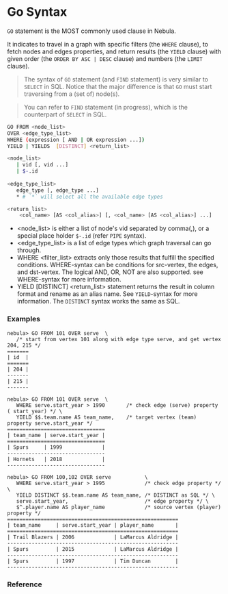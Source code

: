 # Go Syntax

`GO` statement is the MOST commonly used clause in Nebula. 

It indicates to travel in a graph with specific filters (the `WHERE` clause), to fetch nodes and edges properties, and return results (the `YIELD` clause) with given order (the `ORDER BY ASC | DESC` clause) and numbers (the `LIMIT` clause).

>The syntax of `GO` statement (and `FIND` statement) is very similar to `SELECT` in SQL. Notice that the major difference is that `GO` must start traversing from a (set of) node(s).

>You can refer to `FIND` statement (in progress), which is the counterpart of `SELECT` in SQL.

```bash
GO FROM <node_list> 
OVER <edge_type_list> 
WHERE (expression [ AND | OR expression ...])  
YIELD | YIELDS  [DISTINCT] <return_list>

<node_list>
   | vid [, vid ...]
   | $-.id
   
<edge_type_list>
   edge_type [, edge_type ...]
   * # `*` will select all the available edge types

<return_list>   
    <col_name> [AS <col_alias>] [, <col_name> [AS <col_alias>] ...]
```

* <node_list> is either a list of node's vid separated by comma(,), or a special place holder `$-.id` (refer `PIPE` syntax).
* <edge_type_list> is a list of edge types which graph traversal can go through.
* WHERE <filter_list> extracts only those results that fulfill the specified conditions. WHERE-syntax can be conditions for src-vertex, the edges, and dst-vertex. The logical AND, OR, NOT are also supported. see WHERE-syntax for more information.
* YIELD [DISTINCT] <return_list> statement returns the result in column format and rename as an alias name. See `YIELD`-syntax for more information. The `DISTINCT` syntax works the same as SQL.

### Examples

```
nebula> GO FROM 101 OVER serve  \
   /* start from vertex 101 along with edge type serve, and get vertex 204, 215 */
=======
| id  |
=======
| 204 |
-------
| 215 |
-------
```


```
nebula> GO FROM 101 OVER serve  \
   WHERE serve.start_year > 1990       /* check edge (serve) property ( start_year) */ \ 
   YIELD $$.team.name AS team_name,    /* target vertex (team) property serve.start_year */
================================
| team_name | serve.start_year |
================================
| Spurs     | 1999             |
-------------------------------- 
| Hornets   | 2018             | 
--------------------------------   
```

```
nebula> GO FROM 100,102 OVER serve           \
   WHERE serve.start_year > 1995             /* check edge property */ \
   YIELD DISTINCT $$.team.name AS team_name, /* DISTINCT as SQL */ \ 
   serve.start_year,                         /* edge property */ \
   $^.player.name AS player_name             /* source vertex (player) property */
========================================================
| team_name     | serve.start_year | player_name       |
========================================================
| Trail Blazers | 2006             | LaMarcus Aldridge |
--------------------------------------------------------
| Spurs         | 2015             | LaMarcus Aldridge |
--------------------------------------------------------
| Spurs         | 1997             | Tim Duncan        |
--------------------------------------------------------   
```


### Reference

 
